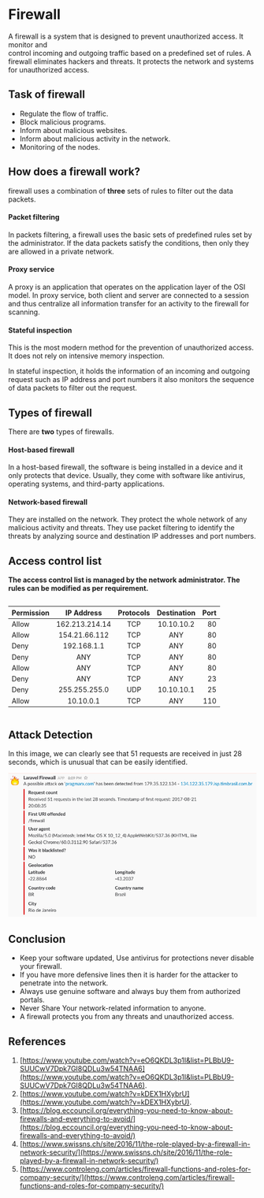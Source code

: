 # Firewall

A firewall is a system that is designed to prevent unauthorized access. It monitor and  
control incoming and outgoing traffic based on a predefined set of rules.
A firewall eliminates hackers and threats. It protects the network and systems for unauthorized access.


## Task of firewall
*   Regulate the flow of traffic.
*   Block malicious programs.
*   Inform about malicious websites.
*   Inform about malicious activity in the network.
*   Monitoring of the nodes.

## How does a firewall work?

firewall uses a combination of **three** sets of rules to filter out the data packets.

#### Packet filtering
In packets filtering, a firewall uses the basic sets of predefined rules set by the administrator. If the data packets satisfy the conditions, then only they are allowed in a private network. 
#### Proxy service
A proxy is an application that operates on the application layer of the OSI model.
In proxy service, both client and server are connected to a session and thus centralize all information transfer for an activity to the firewall for scanning.
#### Stateful inspection

This is the most modern method for the prevention of unauthorized access. It does not rely on intensive memory inspection.

In stateful inspection, it holds the information of an incoming and outgoing request such as IP address and port numbers it also monitors the sequence of data packets to filter out the request.

##  Types of firewall

There are **two** types of firewalls.
#### Host-based firewall
In a host-based firewall, the software is being installed in a device and it only protects that device.
Usually, they come with software like antivirus, operating systems, and third-party applications.
#### Network-based firewall
They are installed on the network.
They protect the whole network of any malicious activity and threats.
They use packet filtering to identify the threats by analyzing source and destination IP addresses and port numbers.


## Access control list
**The access control list is managed by the network administrator. The rules can be modified as per requirement.**
```
```
| Permission        | IP Address           | Protocols  | Destination  | Port  |
| ------------- |:-------------:|:-------------:|:-------------:| -----:|
| Allow      | 162.213.214.14 | TCP | 10.10.10.2 | 80 |
| Allow      | 154.21.66.112      |   TCP |ANY |80 |
| Deny | 192.168.1.1      |    TCP |ANY|80 |
| Deny | ANY      |    TCP |ANY |80 |
| Allow | ANY      |    TCP |ANY | 80|
| Deny | ANY      |    TCP |ANY |23 |
| Deny | 255.255.255.0      |    UDP |10.10.10.1 |25 |
| Allow | 10.10.0.1      |    TCP |ANY |110 |
```
```


## Attack Detection
In this image, we can clearly see that 51 requests are received in just 28 seconds, which is unusual that can be easily identified.


![alt text](attack.png "Attack Detection")

## Conclusion
*  Keep your software updated, Use antivirus for protections never disable your firewall.
*  If you have more defensive lines then it is harder for the attacker to penetrate into the network.
*  Always use genuine software and always buy them from authorized portals.
*  Never Share Your network-related information to anyone.
*  A firewall protects you from any threats and unauthorized access.

## References
1. [https://www.youtube.com/watch?v=eO6QKDL3p1I&list=PLBbU9-SUUCwV7Dpk7GI8QDLu3w54TNAA6](https://www.youtube.com/watch?v=eO6QKDL3p1I&list=PLBbU9-SUUCwV7Dpk7GI8QDLu3w54TNAA6).
2. [https://www.youtube.com/watch?v=kDEX1HXybrU](https://www.youtube.com/watch?v=kDEX1HXybrU).
3. [https://blog.eccouncil.org/everything-you-need-to-know-about-firewalls-and-everything-to-avoid/](https://blog.eccouncil.org/everything-you-need-to-know-about-firewalls-and-everything-to-avoid/)
4. [https://www.swissns.ch/site/2016/11/the-role-played-by-a-firewall-in-network-security/](https://www.swissns.ch/site/2016/11/the-role-played-by-a-firewall-in-network-security/)
5. [https://www.controleng.com/articles/firewall-functions-and-roles-for-company-security/](https://www.controleng.com/articles/firewall-functions-and-roles-for-company-security/)
